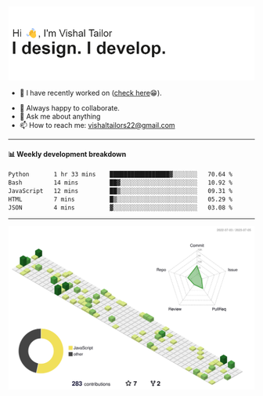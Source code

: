 ![Hi, I'm Vishal Tailor. I design. I develop.](https://github.com/vishaltailors/vishaltailors/blob/main/header.png?raw=true)

- 🔭 I have recently worked on ([check here](https://vishaltailor.com)😁).
<!-- - 🎦 Currently watching: JavaScript: The Hard Parts By Will Sentance. -->
- 👯 Always happy to collaborate.
- 💬 Ask me about anything
- 📫 How to reach me: <a href="mailto:vishaltailors22@gmail.com">vishaltailors22@gmail.com</a>

<hr /> 
<h4>📊 Weekly development breakdown</h4>
<!--START_SECTION:waka-->

```txt
Python       1 hr 33 mins    █████████████████▓░░░░░░░   70.64 %
Bash         14 mins         ██▓░░░░░░░░░░░░░░░░░░░░░░   10.92 %
JavaScript   12 mins         ██▒░░░░░░░░░░░░░░░░░░░░░░   09.31 %
HTML         7 mins          █▒░░░░░░░░░░░░░░░░░░░░░░░   05.29 %
JSON         4 mins          ▓░░░░░░░░░░░░░░░░░░░░░░░░   03.08 %
```

<!--END_SECTION:waka-->
<hr /> 

![](./profile-3d-contrib/profile-green-animate.svg)
